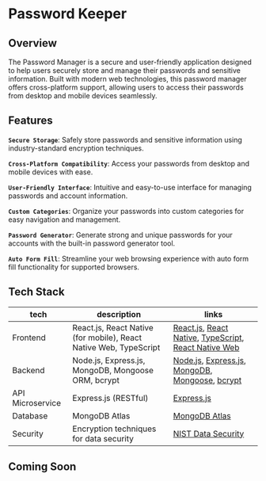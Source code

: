 # Password Keeper

## Overview

The Password Manager is a secure and user-friendly application designed to help users securely store and manage their passwords and sensitive information. Built with modern web technologies, this password manager offers cross-platform support, allowing users to access their passwords from desktop and mobile devices seamlessly.

## Features

**`Secure Storage`**: Safely store passwords and sensitive information using industry-standard encryption techniques.

**`Cross-Platform Compatibility`**: Access your passwords from desktop and mobile devices with ease.

**`User-Friendly Interface`**: Intuitive and easy-to-use interface for managing passwords and account information.

**`Custom Categories`**: Organize your passwords into custom categories for easy navigation and management.

**`Password Generator`**: Generate strong and unique passwords for your accounts with the built-in password generator tool.

**`Auto Form Fill`**: Streamline your web browsing experience with auto form fill functionality for supported browsers.

## Tech Stack

| tech             | description                                                       | links                                                                                                                                                                                          |
| ---------------- | ----------------------------------------------------------------- | ---------------------------------------------------------------------------------------------------------------------------------------------------------------------------------------------- |
| Frontend         | React.js, React Native (for mobile), React Native Web, TypeScript | [React.js](https://reactjs.org/), [React Native](https://reactnative.dev/), [TypeScript](https://www.typescriptlang.org/), [React Native Web](https://github.com/necolas/)                     |
| Backend          | Node.js, Express.js, MongoDB, Mongoose ORM, bcrypt                | [Node.js](https://nodejs.org/), [Express.js](https://expressjs.com/), [MongoDB](https://www.mongodb.com/), [Mongoose](https://mongoosejs.com/), [bcrypt](https://www.npmjs.com/package/bcrypt) |
| API Microservice | Express.js (RESTful)                                              | [Express.js](https://expressjs.com/)                                                                                                                                                           |
| Database         | MongoDB Atlas                                                     | [MongoDB Atlas](https://www.mongodb.com/cloud/atlas)                                                                                                                                           |
| Security         | Encryption techniques for data security                           | [NIST Data Security](https://www.nccoe.nist.gov/data-security)                                                                                                                                 |

## Coming Soon
